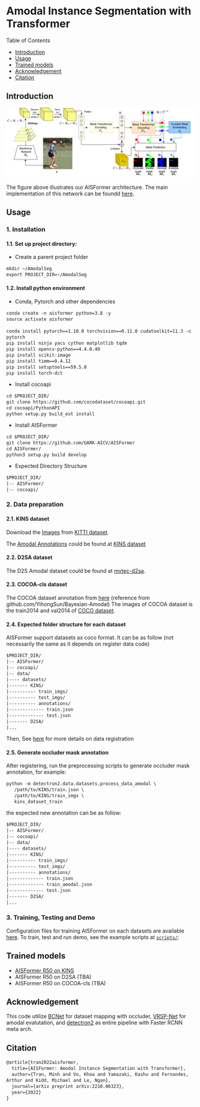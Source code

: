 # Amodal Instance Segmentation with Transformer
Table of Contents
* [Introduction](#introduction)
* [Usage](#usage)
* [Trained models](#trained-models)
* [Acknowledgement](#acknowledgement)
* [Citation](#citation)

## Introduction
![alt text](assets/arch.png "AISFormer architecture")

The figure above illustrates our AISFormer architecture. The main implementation of this network can be foundd [here](detectron2/modeling/roi_heads/aisformer/aisformer.py).

## Usage
### 1. Installation
#### 1.1. Set up project directory:
- Create a parent project folder
```
mkdir ~/AmodalSeg
export PROJECT_DIR=~/AmodalSeg 
```

#### 1.2. Install python environment
- Conda, Pytorch and other dependencies
```
conda create -n aisformer python=3.8 -y
source activate aisformer 

conda install pytorch==1.10.0 torchvision==0.11.0 cudatoolkit=11.3 -c pytorch
pip install ninja yacs cython matplotlib tqdm
pip install opencv-python==4.4.0.40
pip install scikit-image
pip install timm==0.4.12
pip install setuptools==59.5.0
pip install torch-dct
```
- Install cocoapi
```
cd $PROJECT_DIR/
git clone https://github.com/cocodataset/cocoapi.git
cd cocoapi/PythonAPI
python setup.py build_ext install
```
- Install AISFormer
```
cd $PROJECT_DIR/
git clone https://github.com/UARK-AICV/AISFormer
cd AISFormer/
python3 setup.py build develop
```
- Expected Directory Structure
```
$PROJECT_DIR/
|-- AISFormer/
|-- cocoapi/
```

### 2. Data preparation
#### 2.1. KINS dataset
Download the [Images](http://www.cvlibs.net/download.php?file=data_object_image_2.zip)
from [KITTI dataset](http://www.cvlibs.net/datasets/kitti/eval_object.php?obj_benchmark=2d). 

The [Amodal Annotations](https://drive.google.com/drive/folders/1FuXz1Rrv5rrGG4n7KcQHVWKvSyr3Tkyo?usp=sharing)
could be found at [KINS dataset](https://github.com/qqlu/Amodal-Instance-Segmentation-through-KINS-Dataset)

#### 2.2. D2SA dataset
The D2S Amodal dataset could be found at [mvtec-d2sa](https://www.mvtec.com/company/research/datasets/mvtec-d2s/).

#### 2.3. COCOA-cls dataset
The COCOA dataset annotation from [here](https://drive.google.com/file/d/1n1vvOaT701dAttxxGeMKQa7k9OD_Ds51/view) (reference from github.com/YihongSun/Bayesian-Amodal)
The images of COCOA dataset is the train2014 and val2014 of [COCO dataset](http://cocodataset.org/).

#### 2.4. Expected folder structure for each dataset
AISFormer support datasets as coco format. It can be as follow (not necessarily the same as it depends on register data code)
```
$PROJECT_DIR/
|-- AISFormer/
|-- cocoapi/
|-- data/
|---- datasets/
|------- KINS/
|---------- train_imgs/
|---------- test_imgs/
|---------- annotations/
|------------- train.json
|------------- test.json
|------- D2SA/
|...
```
Then, See [here](detectron2/data/datasets/builtin.py) for more details on data registration

#### 2.5. Generate occluder mask annotation
After registering, run the preprocessing scripts to generate occluder mask annotation, for example:
```
python -m detectron2.data.datasets.process_data_amodal \
   /path/to/KINS/train.json \
   /path/to/KINS/train_imgs \
   kins_dataset_train
```
the expected new annotation can be as follow:
```
$PROJECT_DIR/
|-- AISFormer/
|-- cocoapi/
|-- data/
|---- datasets/
|------- KINS/
|---------- train_imgs/
|---------- test_imgs/
|---------- annotations/
|------------- train.json
|------------- train_amodal.json
|------------- test.json
|------- D2SA/
|...
```

### 3. Training, Testing and Demo
Configuration files for training AISFormer on each datasets are available [here](configs/).
To train, test and run demo, see the example scripts at [`scripts/`](scripts/):

## Trained models
- [AISFormer R50 on KINS](https://uark-my.sharepoint.com/:u:/g/personal/minht_uark_edu/EVlbF-R4dUpPnypJNggm8foBkGWohOg7L5IhrRg2vNHESQ?e=iq1fnF)
- AISFormer R50 on D2SA (TBA)
- AISFormer R50 on COCOA-cls (TBA)
## Acknowledgement
This code utilize [BCNet](https://github.com/lkeab/BCNet) for dataset mapping with occluder, [VRSP-Net](https://github.com/YutingXiao/Amodal-Segmentation-Based-on-Visible-Region-Segmentation-and-Shape-Prior) for amodal evalutation, and [detectron2](https://github.com/facebookresearch/detectron2) as entire pipeline with Faster RCNN meta arch.

## Citation
```
@article{tran2022aisformer,
  title={AISFormer: Amodal Instance Segmentation with Transformer},
  author={Tran, Minh and Vo, Khoa and Yamazaki, Kashu and Fernandes, Arthur and Kidd, Michael and Le, Ngan},
  journal={arXiv preprint arXiv:2210.06323},
  year={2022}
}
```
